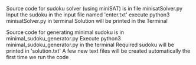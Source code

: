 Source code for sudoku solver (using miniSAT) is in file minisatSolver.py
Input the sudoku in the input file named 'enter.txt'
execute python3 minisatSolver.py in terminal
Solution will be printed in the Terminal


Source code for generating minimal sudoku is in minimal_sudoku_generator.py
Execute python3 minimal_sudoku_generator.py in the terminal
Required sudoku will be printed in 'solution.txt'
A few new text files will be created automatically the first time we run the code
